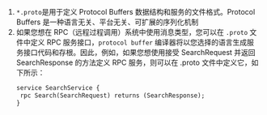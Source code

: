1. `*.proto`是用于定义 Protocol Buffers 数据结构和服务的文件格式。Protocol Buffers 是一种语言无关、平台无关、可扩展的序列化机制
2. 如果您想在 RPC（远程过程调用）系统中使用消息类型，您可以在 `.proto` 文件中定义 RPC 服务接口，`protocol buffer` 编译器将以您选择的语言生成服务接口代码和存根。因此，例如，如果您想使用接受 SearchRequest 并返回 SearchResponse 的方法定义 RPC 服务，则可以在 .proto 文件中定义它，如下所示：
   ```proto
   service SearchService {
    rpc Search(SearchRequest) returns (SearchResponse);
   }
   ```